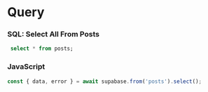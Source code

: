 <!--

https://docs.fauna.com/fauna/current/start/fql_for_sql_users.html?lang=javascript#query
https://postgrescheatsheet.com/#/constraints
https://learnsql.com/blog/sql-basics-cheat-sheet/
https://supabase.io/blog/2021/02/27/cracking-postgres-interview

 -->

# Query

<div class="grid md:grid-cols-2 gap-4">

<div>

### SQL: Select All From Posts

```sql
 select * from posts;
```

</div>

<div>

### JavaScript

```js
const { data, error } = await supabase.from('posts').select();
```

</div>

</div>
